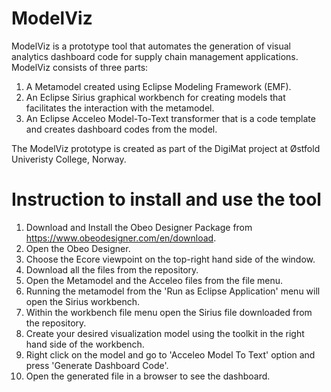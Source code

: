 # ModelViz
ModelViz is a prototype tool that automates the generation of visual analytics dashboard code for supply chain management applications. ModelViz consists of three parts:
1. A Metamodel created using Eclipse Modeling Framework (EMF).
2. An Eclipse Sirius graphical workbench for creating models that facilitates the interaction with the metamodel.
3. An Eclipse Acceleo Model-To-Text transformer that is a code template and creates dashboard codes from the model.

The ModelViz prototype is created as part of the DigiMat project at Østfold Univeristy College, Norway.

# Instruction to install and use the tool
1. Download and Install the Obeo Designer Package from https://www.obeodesigner.com/en/download.
2. Open the Obeo Designer.
3. Choose the Ecore viewpoint on the top-right hand side of the window.
4. Download all the files from the repository.
5. Open the Metamodel and the Acceleo files from the file menu.
6. Running the metamodel from the 'Run as Eclipse Application' menu will open the Sirius workbench.
7. Within the workbench file menu open the Sirius file downloaded from the repository.
8. Create your desired visualization model using the toolkit in the right hand side of the workbench.
9. Right click on the model and go to 'Acceleo Model To Text' option and press 'Generate Dashboard Code'.
10. Open the generated file in a browser to see the dashboard.
